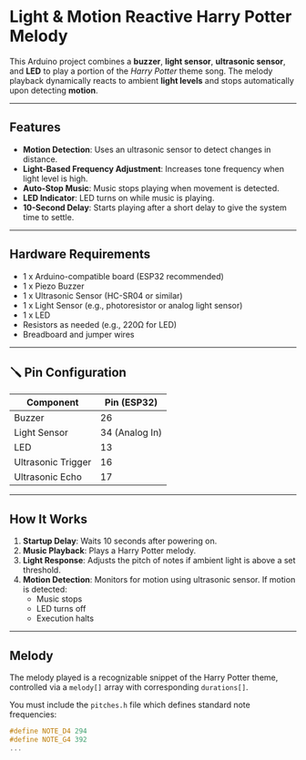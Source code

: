 #  Light & Motion Reactive Harry Potter Melody

This Arduino project combines a **buzzer**, **light sensor**, **ultrasonic sensor**, and **LED** to play a portion of the *Harry Potter* theme song. The melody playback dynamically reacts to ambient **light levels** and stops automatically upon detecting **motion**.

---

## Features

- **Motion Detection**: Uses an ultrasonic sensor to detect changes in distance.
- **Light-Based Frequency Adjustment**: Increases tone frequency when light level is high.
- **Auto-Stop Music**: Music stops playing when movement is detected.
- **LED Indicator**: LED turns on while music is playing.
- **10-Second Delay**: Starts playing after a short delay to give the system time to settle.

---

## Hardware Requirements

- 1 x Arduino-compatible board (ESP32 recommended)
- 1 x Piezo Buzzer
- 1 x Ultrasonic Sensor (HC-SR04 or similar)
- 1 x Light Sensor (e.g., photoresistor or analog light sensor)
- 1 x LED
- Resistors as needed (e.g., 220Ω for LED)
- Breadboard and jumper wires

---

## 🪛 Pin Configuration

| Component        | Pin (ESP32)     |
|------------------|-----------------|
| Buzzer           | 26              |
| Light Sensor     | 34 (Analog In)  |
| LED              | 13              |
| Ultrasonic Trigger | 16            |
| Ultrasonic Echo  | 17              |

---

##  How It Works

1. **Startup Delay**: Waits 10 seconds after powering on.
2. **Music Playback**: Plays a Harry Potter melody.
3. **Light Response**: Adjusts the pitch of notes if ambient light is above a set threshold.
4. **Motion Detection**: Monitors for motion using ultrasonic sensor. If motion is detected:
   - Music stops
   - LED turns off
   - Execution halts

---

##  Melody

The melody played is a recognizable snippet of the Harry Potter theme, controlled via a `melody[]` array with corresponding `durations[]`.

You must include the `pitches.h` file which defines standard note frequencies:
```cpp
#define NOTE_D4 294
#define NOTE_G4 392
...
